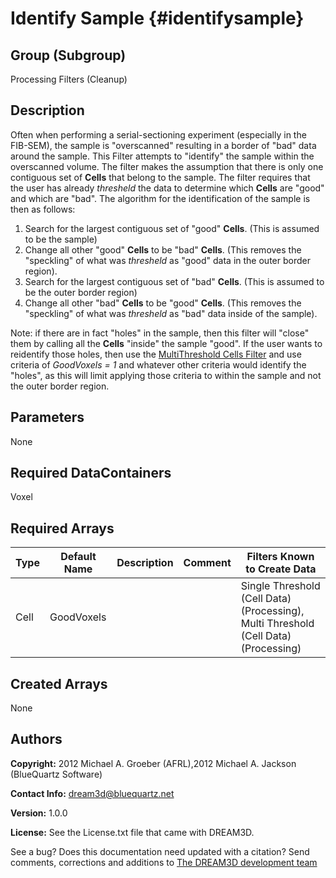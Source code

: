 Identify Sample {#identifysample}
======

## Group (Subgroup) ##
Processing Filters (Cleanup)

## Description ##
Often when performing a serial-sectioning experiment (especially in the FIB-SEM), the sample is "overscanned" resulting in a border of "bad" data around the sample.  This Filter attempts to "identify" the sample within the overscanned volume.  The filter makes the assumption that there is only one contiguous set of **Cells** that belong to the sample.  The filter requires that the user has already *thresheld* the data to determine which **Cells** are "good" and which are "bad".  The algorithm for the identification of the sample is then as follows:

1. Search for the largest contiguous set of "good" **Cells**. (This is assumed to be the sample)  
2. Change all other "good" **Cells**  to be "bad" **Cells**.  (This removes the "speckling" of what was *thresheld* as "good" data in the outer border region).
3. Search for the largest contiguous set of "bad" **Cells**. (This is assumed to be the outer border region)
4. Change all other "bad" **Cells**  to be "good" **Cells**.  (This removes the "speckling" of what was *thresheld* as "bad" data inside of the sample).

Note: if there are in fact "holes" in the sample, then this filter will "close" them by calling all the **Cells** "inside" the sample "good".  If the user wants to reidentify those holes, then use the [MultiThreshold Cells Filter](multithresholdcells.html) and use criteria of *GoodVoxels = 1* and whatever other criteria would identify the "holes", as this will limit applying those criteria to within the sample and not the outer border region.

## Parameters ##
None

## Required DataContainers ##
Voxel

## Required Arrays ##

| Type | Default Name | Description | Comment | Filters Known to Create Data |
|------|--------------|-------------|---------|-----|
| Cell | GoodVoxels |  |  | Single Threshold (Cell Data) (Processing), Multi Threshold (Cell Data) (Processing) |


## Created Arrays ##
None

## Authors ##


**Copyright:** 2012 Michael A. Groeber (AFRL),2012 Michael A. Jackson (BlueQuartz Software)

**Contact Info:** dream3d@bluequartz.net

**Version:** 1.0.0

**License:**  See the License.txt file that came with DREAM3D.




See a bug? Does this documentation need updated with a citation? Send comments, corrections and additions to [The DREAM3D development team](mailto:dream3d@bluequartz.net?subject=Documentation%20Correction)

